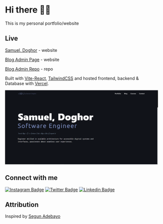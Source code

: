 # Hi there 👋🏿

This is my personal portfolio/website

## Live

[Samuel, Doghor](https://samdoghor.com) - website

[Blog Admin Page](https://app.samdoghor.com) - website

[Blog Admin Repo](https://github.com/samdoghor/simple-blog) - repo

Built with [Vite-React](https://vitejs.dev/), [TailwindCSS](https://tailwindcss.com/) and hosted frontend, backend & Database with [Vercel](https://vercel.com/).

<!-- Built with [Vite-React](https://vitejs.dev/), [Three JS](https://threejs.org/), [TailwindCSS](https://tailwindcss.com/) and hosted frontend with [Vercel](https://vercel.com/) while backend & Database with [Render](https://render.com/). -->

<!-- ![My Portfolio](frontend/public/img/portfolio.png) -->
![Alt text](image-new.png)

## Connect with me

[![Instagram Badge](https://img.shields.io/badge/-samdoghor-%09%23483D8B?style=for-the-badge&logo=instagram&logoColor=white&link=https://instagram.com/samdoghor)](https://instagram.com/samdoghor)
[![Twitter Badge](https://img.shields.io/badge/-samdoghor-%09%23483D8B?style=for-the-badge&logo=twitter&logoColor=white&link=https://twitter.com/samdoghor)](https://twitter.com/samdoghor)
[![Linkedin Badge](https://img.shields.io/badge/-samdoghor-%09%23483D8B?style=for-the-badge&logo=linkedin&logoColor=white&link=https://linkedin.com/in/samdoghor)](https://linkedin.com/in/samdoghor)

## Attribution

Inspired by [Segun Adebayo](https://github.com/segunadebayo/adebayosegun.com)
